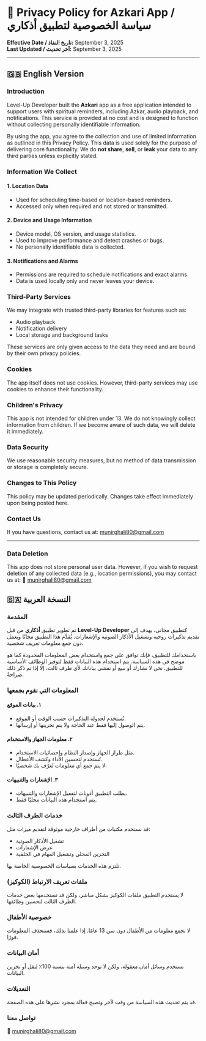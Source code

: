 # 📄 Privacy Policy for Azkari App / سياسة الخصوصية لتطبيق أذكاري

**Effective Date / تاريخ النفاذ:** September 3, 2025  
**Last Updated / آخر تحديث:** September 3, 2025

---

## 🇬🇧 English Version

### Introduction

Level-Up Developer built the **Azkari** app as a free application intended to support users with spiritual reminders, including Azkar, audio playback, and notifications. This service is provided at no cost and is designed to function without collecting personally identifiable information.

By using the app, you agree to the collection and use of limited information as outlined in this Privacy Policy. This data is used solely for the purpose of delivering core functionality. We do **not share**, **sell**, or **leak** your data to any third parties unless explicitly stated.

### Information We Collect

#### 1. Location Data
- Used for scheduling time-based or location-based reminders.
- Accessed only when required and not stored or transmitted.

#### 2. Device and Usage Information
- Device model, OS version, and usage statistics.
- Used to improve performance and detect crashes or bugs.
- No personally identifiable data is collected.

#### 3. Notifications and Alarms
- Permissions are required to schedule notifications and exact alarms.
- Data is used locally only and never leaves your device.

### Third-Party Services

We may integrate with trusted third-party libraries for features such as:
- Audio playback
- Notification delivery
- Local storage and background tasks

These services are only given access to the data they need and are bound by their own privacy policies.

### Cookies

The app itself does not use cookies. However, third-party services may use cookies to enhance their functionality.

### Children's Privacy

This app is not intended for children under 13. We do not knowingly collect information from children. If we become aware of such data, we will delete it immediately.

### Data Security

We use reasonable security measures, but no method of data transmission or storage is completely secure.

### Changes to This Policy

This policy may be updated periodically. Changes take effect immediately upon being posted here.

### Contact Us

If you have questions, contact us at: [munirghali80@gmail.com](mailto:munirghali80@gmail.com)

---
### Data Deletion
This app does not store personal user data. However, if you wish to request deletion of any collected data (e.g., location permissions), you may contact us at:
📧 munirghali80@gmail.com

## 🇸🇦 النسخة العربية

### المقدمة

تم تطوير تطبيق **أذكاري** من قبل **Level-Up Developer** كتطبيق مجاني، يهدف إلى تقديم تذكيرات روحية وتشغيل الأذكار الصوتية والإشعارات. يُقدَّم هذا التطبيق مجانًا ويعمل دون جمع معلومات تعريف شخصية.

باستخدامك للتطبيق، فإنك توافق على جمع واستخدام بعض المعلومات المحدودة كما هو موضح في هذه السياسة. يتم استخدام هذه البيانات فقط لتوفير الوظائف الأساسية للتطبيق. نحن لا نشارك أو نبيع أو نفشي بياناتك لأي طرف ثالث، إلا إذا تم ذكر ذلك صراحةً.

### المعلومات التي نقوم بجمعها

#### ١. بيانات الموقع
- تُستخدم لجدولة التذكيرات حسب الوقت أو الموقع.
- يتم الوصول إليها فقط عند الحاجة ولا يتم تخزينها أو إرسالها.

#### ٢. معلومات الجهاز والاستخدام
- مثل طراز الجهاز وإصدار النظام وإحصائيات الاستخدام.
- تُستخدم لتحسين الأداء وكشف الأعطال.
- لا يتم جمع أي معلومات تُعرّف بك شخصيًا.

#### ٣. الإشعارات والتنبيهات
- يطلب التطبيق أذونات لتفعيل الإشعارات والتنبيهات.
- يتم استخدام هذه البيانات محليًا فقط.

### خدمات الطرف الثالث

قد نستخدم مكتبات من أطراف خارجية موثوقة لتقديم ميزات مثل:
- تشغيل الأذكار الصوتية
- عرض الإشعارات
- التخزين المحلي وتشغيل المهام في الخلفية

تلتزم هذه الخدمات بسياسات الخصوصية الخاصة بها.

### ملفات تعريف الارتباط (الكوكيز)

لا يستخدم التطبيق ملفات الكوكيز بشكل مباشر، ولكن قد تستخدمها بعض خدمات الطرف الثالث لتحسين وظائفها.

### خصوصية الأطفال

لا نجمع معلومات من الأطفال دون سن 13 عامًا. إذا علمنا بذلك، فسنحذف المعلومات فورًا.

### أمان البيانات

نستخدم وسائل أمان معقولة، ولكن لا توجد وسيلة آمنة بنسبة 100٪ لنقل أو تخزين البيانات.

### التعديلات

قد يتم تحديث هذه السياسة من وقت لآخر وتصبح فعالة بمجرد نشرها على هذه الصفحة.

### تواصل معنا

📧 [munirghali80@gmail.com](mailto:munirghali80@gmail.com)
